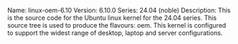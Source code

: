 Name:    linux-oem-6.10
Version: 6.10.0
Series:  24.04 (noble)
Description:
    This is the source code for the Ubuntu linux kernel for the 24.04 series. This
    source tree is used to produce the flavours: oem.
    This kernel is configured to support the widest range of desktop, laptop and
    server configurations.
